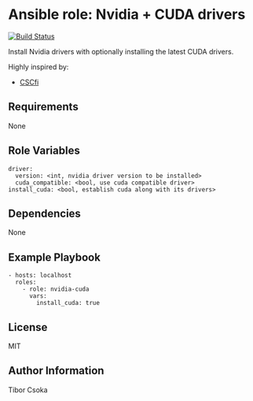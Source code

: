 Ansible role: Nvidia + CUDA drivers
=========

[![Build Status](https://travis-ci.com/Provizanta/ansible-role-nvidia-cuda.svg?branch=master)](https://travis-ci.com/Provizanta/ansible-role-nvidia-cuda)

Install Nvidia drivers with optionally installing the latest CUDA drivers.

Highly inspired by:
- [CSCfi](https://github.com/CSCfi/ansible-role-cuda.git)

Requirements
------------

None

Role Variables
--------------

    driver:
      version: <int, nvidia driver version to be installed>
      cuda_compatible: <bool, use cuda compatible driver>
    install_cuda: <bool, establish cuda along with its drivers>

Dependencies
------------

None

Example Playbook
----------------

    - hosts: localhost
      roles:
        - role: nvidia-cuda
          vars:
            install_cuda: true

License
-------

MIT

Author Information
------------------

Tibor Csoka
